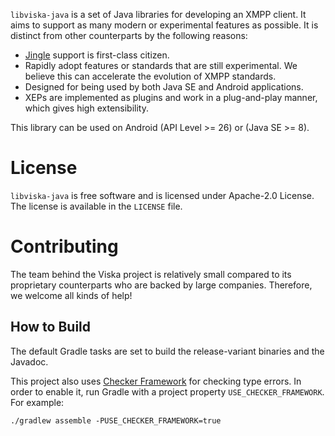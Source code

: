 `libviska-java` is a set of Java libraries for developing an XMPP client. It
aims to support as many modern or experimental features as possible. It is
distinct from other counterparts by the following reasons:

  * [Jingle](https://wiki.xmpp.org/web/Tech_pages/Jingle) support is first-class
    citizen.
  * Rapidly adopt features or standards that are still experimental. We believe
    this can accelerate the evolution of XMPP standards.
  * Designed for being used by both Java SE and Android applications.
  * XEPs are implemented as plugins and work in a plug-and-play manner, which
    gives high extensibility.

This library can be used on Android (API Level >= 26) or (Java SE >= 8).

License
=======

`libviska-java` is free software and is licensed under Apache-2.0 License. The
license is available in the `LICENSE` file.

Contributing
============

The team behind the Viska project is relatively small compared to its
proprietary counterparts who are backed by large companies. Therefore, we
welcome all kinds of help!

## How to Build

The default Gradle tasks are set to build the release-variant binaries and the
Javadoc.

This project also uses [Checker Framework](https://checkerframework.org) for
checking type errors. In order to enable it, run Gradle with a project property
`USE_CHECKER_FRAMEWORK`. For example:

```
./gradlew assemble -PUSE_CHECKER_FRAMEWORK=true
```